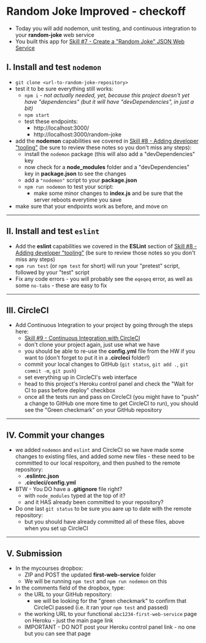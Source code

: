 # Random Joke Improved - checkoff

- Today you will add nodemon, unit testing, and continuous integration to your **random-joke** web service
- You built this app for [Skill #7 - Create a "Random Joke" JSON Web Service](../core-skills/7-create-random-joke-web-service.md)

## I. Install and test `nodemon`
- `git clone <url-to-random-joke-repository>`
- test it to be sure everything still works:
  - `npm i` - *not actually needed, yet, because this project doesn't yet have "dependencies" (but it will have "devDependencies", in just a bit)*
  - `npm start`
  - test these endpoints:
    - http://localhost:3000/
    - http://localhost:3000/random-joke
- add the **nodemon** capabilities we covered in [Skill #8 - Adding developer "tooling"](core-skills/8-add-developer-tooling.md) (be sure to review these notes so you don't miss any steps):
  - install the `nodemon` package (this will also add a "devDependencies" key
  - now check for a **node_modules** folder and a "devDependencies" key in **package.json** to see the changes
  - add a `"nodemon"` script to your **package.json**
  - `npm run nodemon` to test your script:
    - make some minor changes to **index.js** and be sure that the server reboots everytime you save
 - make sure that your endpoints work as before, and move on
  
<hr>

## II. Install and test `eslint`

- Add the **eslint** capabilities we covered in the **ESLint** section of [Skill #8 - Adding developer "tooling"](core-skills/8-add-developer-tooling.md) (be sure to review those notes so you don't miss any steps)
- `npm run test` (or `npm test` for short) will run your "pretest" script, followed by your "test" script
- Fix any code errors - you will probably see the `eqeqeq` error, as well as some `no-tabs` - these are easy to fix

<hr>

## III. CircleCI
- Add Continuous Integration to your project by going through the steps here:
  - [Skill #9 - Continuous Integration with CircleCI](../core-skills/9-continuous-integration.md)
  - don't clone your project again, just use what we have
  - you should be able to re-use the **config.yml** file from the HW if you want to (don't forget to put it in a **.circleci** folder!)
  - commit your local changes to GitHub (`git status`, `git add .`, `git commit -m`, `git push`)
  - set everything up in CircleCI's web interface
  - head to this project's Heroku control panel and check the "Wait for CI to pass before deploy" checkbox
  - once all the tests run and pass on CircleCI (you might have to "push" a change to GitHub one more time to get CircleCI to run), you should see the "Green checkmark" on your GitHub repository

<hr>

## IV. Commit your changes

- we added `nodemon` and `eslint` and CircleCI so we have made some changes to existing files, and added some new files - these need to be committed to our local respoitory, and then pushed to the remote repository:
  - **.eslintrc.json**
  - **.circleci/config.yml**
- BTW - You DO have a **.gitignore** file right?
  - with `node_modules` typed at the top of it?
  - and it HAS already been committed to your repository?
- Do one last `git status` to be sure you aare up to date with the remote repository:
  - but you should have already committed all of these files, above when you set up CircleCI

<hr>

## V. Submission

- In the mycourses dropbox:
  - ZIP and POST the updated **first-web-service** folder
  - We will be running `npm test` and `npm run nodemon` on this
- In the comments field of the dropbox, type:
  - the URL to your GitHub repository:
    - we will be looking for the "green checkmark" to confirm that CircleCI passed (i.e. it ran your `npm test` and passed)
  - the working URL to your functional `abc1234-first-web-service` page on Heroku - just the main page link 
  - IMPORTANT - DO NOT post your Heroku control panel link - no one but you can see that page

